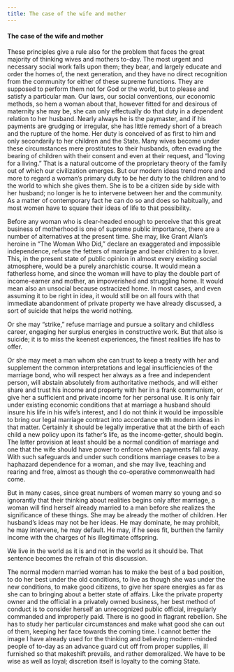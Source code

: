 ```yaml
---
title: The case of the wife and mother
---
```

#### The case of the wife and mother

These principles give a rule also for the problem that faces the great
majority of thinking wives and mothers to-day. The most urgent and
necessary social work falls upon them; they bear, and largely educate
and order the homes of, the next generation, and they have no direct
recognition from the community for either of these supreme functions.
They are supposed to perform them not for God or the world, but to
please and satisfy a particular man. Our laws, our social conventions,
our economic methods, so hem a woman about that, however fitted for and
desirous of maternity she may be, she can only effectually do that duty
in a dependent relation to her husband. Nearly always he is the
paymaster, and if his payments are grudging or irregular, she has little
remedy short of a breach and the rupture of the home. Her duty is
conceived of as first to him and only secondarily to her children and
the State. Many wives become under these circumstances mere prostitutes
to their husbands, often evading the bearing of children with their
consent and even at their request, and “loving for a living.” That is a
natural outcome of the proprietary theory of the family out of which our
civilization emerges. But our modern ideas trend more and more to regard
a woman’s primary duty to be her duty to the children and to the world
to which she gives them. She is to be a citizen side by side with her
husband; no longer is he to intervene between her and the community. As
a matter of contemporary fact he can do so and does so habitually, and
most women have to square their ideas of life to that possibility.

Before any woman who is clear-headed enough to perceive that this great
business of motherhood is one of supreme public importance, there are a
number of alternatives at the present time. She may, like Grant Allan’s
heroine in “The Woman Who Did,” declare an exaggerated and impossible
independence, refuse the fetters of marriage and bear children to a
lover. This, in the present state of public opinion in almost every
existing social atmosphere, would be a purely anarchistic course. It
would mean a fatherless home, and since the woman will have to play the
double part of income-earner and mother, an impoverished and struggling
home. It would mean also an unsocial because ostracized home. In most
cases, and even assuming it to be right in idea, it would still be on
all fours with that immediate abandonment of private property we have
already discussed, a sort of suicide that helps the world nothing.

Or she may “strike,” refuse marriage and pursue a solitary and childless
career, engaging her surplus energies in constructive work. But that
also is suicide; it is to miss the keenest experiences, the finest
realities life has to offer.

Or she may meet a man whom she can trust to keep a treaty with her and
supplement the common interpretations and legal insufficiencies of the
marriage bond, who will respect her always as a free and independent
person, will abstain absolutely from authoritative methods, and will
either share and trust his income and property with her in a frank
communism, or give her a sufficient and private income for her personal
use. It is only fair under existing economic conditions that at marriage
a husband should insure his life in his wife’s interest, and I do not
think it would be impossible to bring our legal marriage contract into
accordance with modern ideas in that matter. Certainly it should be
legally imperative that at the birth of each child a new policy upon its
father’s life, as the income-getter, should begin. The latter provision
at least should be a normal condition of marriage and one that the wife
should have power to enforce when payments fall away. With such
safeguards and under such conditions marriage ceases to be a haphazard
dependence for a woman, and she may live, teaching and rearing and free,
almost as though the co-operative commonwealth had come.

But in many cases, since great numbers of women marry so young and so
ignorantly that their thinking about realities begins only after
marriage, a woman will find herself already married to a man before she
realizes the significance of these things. She may be already the mother
of children. Her husband’s ideas may not be her ideas. He may dominate,
he may prohibit, he may intervene, he may default. He may, if he sees
fit, burthen the family income with the charges of his illegitimate
offspring.

We live in the world as it is and not in the world as it should be. That
sentence becomes the refrain of this discussion.

The normal modern married woman has to make the best of a bad position,
to do her best under the old conditions, to live as though she was under
the new conditions, to make good citizens, to give her spare energies as
far as she can to bringing about a better state of affairs. Like the
private property owner and the official in a privately owned business,
her best method of conduct is to consider herself an unrecognized public
official, irregularly commanded and improperly paid. There is no good in
flagrant rebellion. She has to study her particular circumstances and
make what good she can out of them, keeping her face towards the coming
time. I cannot better the image I have already used for the thinking and
believing modern-minded people of to-day as an advance guard cut off
from proper supplies, ill furnished so that makeshift prevails, and
rather demoralized. We have to be wise as well as loyal; discretion
itself is loyalty to the coming State.
